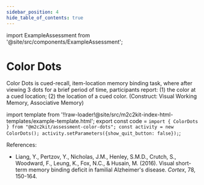 ```yaml
---
sidebar_position: 4
hide_table_of_contents: true
---
```


import ExampleAssessment from '@site/src/components/ExampleAssessment';

# Color Dots

Color Dots is cued-recall, item-location memory binding task, where after viewing 3 dots for a brief period of time, participants report: (1) the color at a cued location; (2) the location of a cued color. (Construct: Visual Working Memory, Associative Memory)

import template from '!!raw-loader!@site/src/m2c2kit-index-html-templates/example-template.html';
export const code = `import { ColorDots } from "@m2c2kit/assessment-color-dots";
const activity = new ColorDots();
activity.setParameters({show_quit_button: false});`;

<ExampleAssessment template={template} code={code}/>

References:

- Liang, Y., Pertzov, Y., Nicholas, J.M., Henley, S.M.D., Crutch, S., Woodward, F., Leung, K., Fox, N.C., & Husain, M. (2016). Visual short-term memory binding deficit in familial Alzheimer's disease. *Cortex*, 78, 150-164.
